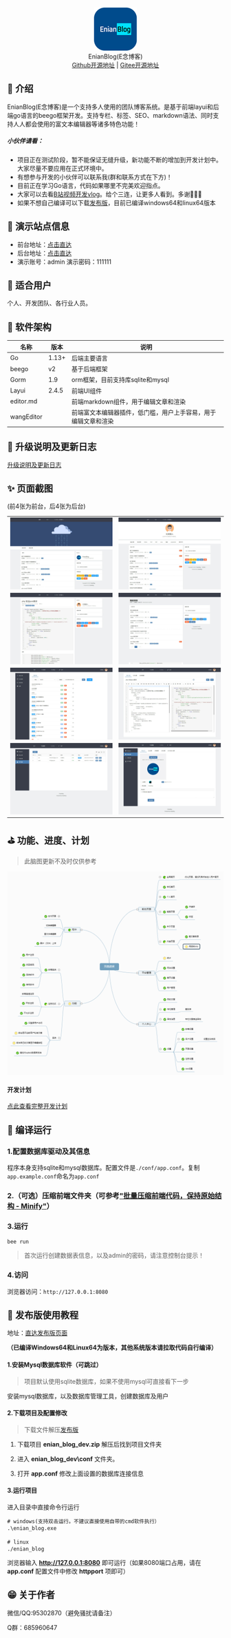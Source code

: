 
<p align="center">
<img alt="Vditor" src="./readme_src/logo.png" width="100px" />
<br>
EnianBlog(E念博客)
<br>
<a title="Github" target="_blank" href="https://github.com/hslr-s/enian_blog">Github开源地址</a> |
<a title="Gitee" target="_blank" href="https://gitee.com/hslr/enian_blog">Gitee开源地址</a>
</p>

## 🌈 介绍
EnianBlog(E念博客)是一个支持多人使用的团队博客系统。是基于前端layui和后端go语言的beego框架开发。支持专栏、标签、SEO、markdown语法、同时支持人人都会使用的富文本编辑器等诸多特色功能！

##### 小伙伴请看：
 - 项目正在测试阶段，暂不能保证无缝升级，新功能不断的增加到开发计划中。大家尽量不要应用在正式环境中。
 - 有想参与开发的小伙伴可以联系我(群和联系方式在下方)！
 - 目前正在学习Go语言，代码如果哪里不完美欢迎指点。
- 大家可以去看[B站视频开发vlog](https://space.bilibili.com/27407696)。给个三连，让更多人看到。多谢🧡🧡🧡
- 如果不想自己编译可以下载[发布版](https://gitee.com/hslr/enian_blog/releases)，目前已编译windows64和linux64版本

## 🎇 演示站点信息

- 前台地址：[点击直达](http://demoblog.enianteam.com/ "点击直达")
- 后台地址：[点击直达](http://demoblog.enianteam.com/profile/auth.html#/login "点击直达")
- 演示账号：admin  演示密码：111111
## 🎉 适合用户
个人、开发团队、各行业人员。


## 🎨 软件架构

| 名称       | 版本   | 说明                                     |
| ---------- | ------ | ---------------------------------------- |
| Go         | 1.13+  | 后端主要语言                             |
| beego      | v2 | 基于后端框架                             |
| Gorm|1.9|orm框架，目前支持库sqlite和mysql|
| Layui      | 2.4.5  | 前端UI组件                               |
| editor.md     |        | 前端markdown组件，用于编辑文章和渲染     |
|   wangEditor       |        | 前端富文本编辑器插件，低门槛，用户上手容易，用于编辑文章和渲染 |

## 🚀 升级说明及更新日志
[升级说明及更新日志](./readme_src/upload_log.md "升级说明及更新日志")

## ✨ 页面截图
(前4张为前台，后4张为后台)

|||
|---|---|
|![首页](./readme_src/首页.png)| ![个人首页](./readme_src/个人首页.png)|
|![文章详情](./readme_src/文章详情.png)|![专栏](./readme_src/专栏.png)|
|![后台我的文章列表](./readme_src/后台我的文章列表.png)| ![文章编写](./readme_src/文章编写.png)|
|![用户管理](./readme_src/用户管理.png)|![管理平台设置](./readme_src/管理平台设置.png)|

## ⛳ 功能、进度、计划
> 此脑图更新不及时仅供参考

![输入图片说明](./readme_src/func_mind_map.png)

#### 开发计划

[点此查看完整开发计划](https://thoughts.teambition.com/share/624be0f1483c2900418ca6c9#title=团队博客开发计划)

## 👑 编译运行

### 1.配置数据库驱动及其信息
程序本身支持sqlite和mysql数据库。配置文件是`./conf/app.conf`。复制`app.example.conf`命名为`app.conf`

### 2.（可选）压缩前端文件夹（可参考["批量压缩前端代码，保持原始结构 - Minify"](http://blog.enianteam.com/u/sun/content/131)）

### 3.运行

```
bee run
```
> 首次运行创建数据表信息，以及admin的密码，请注意控制台提示！

### 4.访问
浏览器访问：`http://127.0.0.1:8080`

## 📙 发布版使用教程


地址：[直达发布版页面](https://gitee.com/hslr/enian_blog/releases)

**（已编译Windows64和Linux64为版本，其他系统版本请拉取代码自行编译）**


#### 1.安装Mysql数据库软件（可跳过）

> 项目默认使用sqlite数据库，如果不使用mysql可直接看下一步

安装mysql数据库，以及数据库管理工具，创建数据库及用户

#### 2.下载项目及配置修改

> 下载文件解压[发布版](https://gitee.com/hslr/enian_blog/releases)

1. 下载项目 **enian_blog_dev.zip** 解压后找到项目文件夹

1. 进入 **enian_blog_dev\conf** 文件夹。

1. 打开 **app.conf** 修改上面设置的数据库连接信息

#### 3.运行项目

进入目录中直接命令行运行
```
# windows(支持双击运行。不建议直接使用自带的cmd软件执行）
.\enian_blog.exe

# linux 
./enian_blog

```

浏览器输入 **http://127.0.0.1:8080** 即可运行（如果8080端口占用，请在 **app.conf** 配置文件中修改 **httpport** 项即可）



## 😁 关于作者

微信/QQ:95302870（避免骚扰请备注）

Q群：685960647
